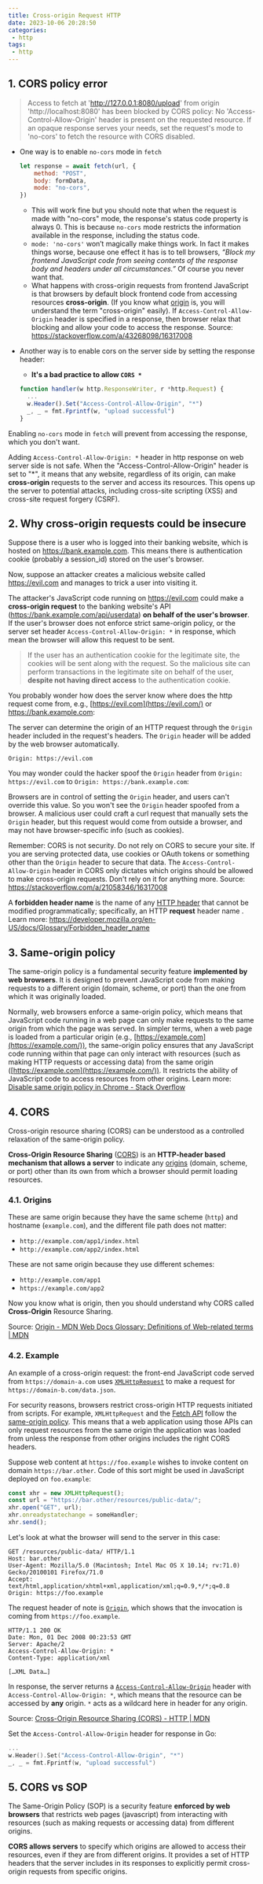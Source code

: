 ```yaml
---
title: Cross-origin Request HTTP
date: 2023-10-06 20:28:50
categories:
 - http
tags:
 - http
---
```


## 1. CORS policy error

> Access to fetch at 'http://127.0.0.1:8080/upload' from origin 'http://localhost:8080' has been blocked by CORS policy: No 'Access-Control-Allow-Origin' header is present on the requested resource. If an opaque response serves your needs, set the request's mode to 'no-cors' to fetch the resource with CORS disabled.

- One way is to enable `no-cors` mode in `fetch`

  ```js
  let response = await fetch(url, {
      method: "POST",
      body: formData,
      mode: "no-cors",
  })
  ```

  - This will work fine but you should note that when the request is made with "no-cors" mode, the response's status code property is always 0. This is because `no-cors` mode restricts the information available in the response, including the status code. 
  - `mode: 'no-cors'` won’t magically make things work. In fact it makes things worse, because one effect it has is to tell browsers, *“Block my frontend JavaScript code from seeing contents of the response body and headers under all circumstances.”* Of course you never want that. 
  - What happens with cross-origin requests from frontend JavaScript is that browsers by default block frontend code from accessing resources **cross-origin**. (If you know what [origin](https://developer.mozilla.org/en-US/docs/Web/HTTP/Headers/Origin) is, you will understand the term "cross-origin" easily). If `Access-Control-Allow-Origin` header is specified in a response, then browser relax that blocking and allow your code to access the response. Source: https://stackoverflow.com/a/43268098/16317008

- Another way is to enable cors on the server side by setting the response header: 

  - **It's a bad practice to allow `CORS *`**

  ```js
  function handler(w http.ResponseWriter, r *http.Request) {
    ...
    w.Header().Set("Access-Control-Allow-Origin", "*")
  	_, _ = fmt.Fprintf(w, "upload successful")
  }
  ```

Enabling `no-cors` mode in `fetch` will prevent from accessing the response, which you don't want. 

Adding `Access-Control-Allow-Origin: *` header in http response on web server side is not safe. When the "Access-Control-Allow-Origin" header is set to "*", it means that any website, regardless of its origin, can make **cross-origin** requests to the server and access its resources. This opens up the server to potential attacks, including cross-site scripting (XSS) and cross-site request forgery (CSRF). 

## 2. Why cross-origin requests could be insecure 

Suppose there is a user who is logged into their banking website, which is hosted on https://bank.example.com. This means there is authentication cookie (probably a session_id) stored on the user's browser. 

Now, suppose an attacker creates a malicious website called https://evil.com and manages to trick a user into visiting it. 

The attacker's JavaScript code running on https://evil.com could make a **cross-origin request** to the banking website's API (https://bank.example.com/api/userdata) **on behalf of the user's browser**. If the user's browser does not enforce strict same-origin policy, or the server set header `Access-Control-Allow-Origin: *` in response, which mean the browser will allow this request to be sent. 

> If the user has an authentication cookie for the legitimate site, the cookies will be sent along with the request. So the malicious site can perform transactions in the legitimate site on behalf of the user, **despite not having direct access** to the authentication cookie. 

You probably wonder how does the server know where does the http request come from, e.g.,  [https://evil.com](https://evil.com/) or https://bank.example.com:

The server can determine the origin of an HTTP request through the `Origin` header included in the request's headers. The `Origin` header will be added by the web browser automatically.

```http
Origin: https://evil.com
```

You may wonder could the hacker spoof the `Origin` header from `Origin: https://evil.com` to `Origin: https://bank.example.com`:

Browsers are in control of setting the `Origin` header, and users can't override this value. So you won't see the `Origin` header spoofed from a browser. A malicious user could craft a curl request that manually sets the `Origin` header, but this request would come from outside a browser, and may not have browser-specific info (such as cookies).

Remember: CORS is not security. Do not rely on CORS to secure your site. If you are serving protected data, use cookies or OAuth tokens or something other than the `Origin` header to secure that data. The `Access-Control-Allow-Origin` header in CORS only dictates which origins should be allowed to make cross-origin requests. Don't rely on it for anything more. Source: https://stackoverflow.com/a/21058346/16317008

A **forbidden header name** is the name of any [HTTP header](https://developer.mozilla.org/en-US/docs/Web/HTTP/Headers) that cannot be modified programmatically; specifically, an HTTP **request** header name . Learn more: https://developer.mozilla.org/en-US/docs/Glossary/Forbidden_header_name

## 3. Same-origin policy

The same-origin policy is a fundamental security feature **implemented by web browsers**. It is designed to prevent JavaScript code from making requests to a different origin (domain, scheme, or port) than the one from which it was originally loaded. 

Normally, web browsers enforce a same-origin policy, which means that JavaScript code running in a web page can only make requests to the same origin from which the page was served. In simpler terms, when a web page is loaded from a particular origin (e.g., [https://example.com](https://example.com/)), the same-origin policy ensures that any JavaScript code running within that page can only interact with resources (such as making HTTP requests or accessing data) from the same origin ([https://example.com](https://example.com/)). It restricts the ability of JavaScript code to access resources from other origins. Learn more: [Disable same origin policy in Chrome - Stack Overflow](https://stackoverflow.com/questions/3102819/disable-same-origin-policy-in-chrome) 

## 4. CORS 

Cross-origin resource sharing (CORS) can be understood as a controlled relaxation of the same-origin policy. 

**Cross-Origin Resource Sharing** ([CORS](https://developer.mozilla.org/en-US/docs/Glossary/CORS)) is an **HTTP-header based mechanism that allows a server** to indicate any [origins](https://developer.mozilla.org/en-US/docs/Glossary/Origin) (domain, scheme, or port) other than its own from which a browser should permit loading resources. 

### 4.1. Origins

These are same origin because they have the same scheme (`http`) and hostname (`example.com`), and the different file path does not matter:

- `http://example.com/app1/index.html`
- `http://example.com/app2/index.html`

These are not same origin because they use different schemes:

- `http://example.com/app1`
- `https://example.com/app2`

Now you know what is origin, then you should understand why CORS called **Cross-Origin** Resource Sharing. 

Source: [Origin - MDN Web Docs Glossary: Definitions of Web-related terms | MDN](https://developer.mozilla.org/en-US/docs/Glossary/Origin)

### 4.2. Example

An example of a cross-origin request: the front-end JavaScript code served from `https://domain-a.com` uses [`XMLHttpRequest`](https://developer.mozilla.org/en-US/docs/Web/API/XMLHttpRequest) to make a request for `https://domain-b.com/data.json`.

For security reasons, browsers restrict cross-origin HTTP requests initiated from scripts. For example, `XMLHttpRequest` and the [Fetch API](https://developer.mozilla.org/en-US/docs/Web/API/Fetch_API) follow the [same-origin policy](https://developer.mozilla.org/en-US/docs/Web/Security/Same-origin_policy). This means that a web application using those APIs can only request resources from the same origin the application was loaded from unless the response from other origins includes the right CORS headers.

Suppose web content at `https://foo.example` wishes to invoke content on domain `https://bar.other`. Code of this sort might be used in JavaScript deployed on `foo.example`:

```js
const xhr = new XMLHttpRequest();
const url = "https://bar.other/resources/public-data/";
xhr.open("GET", url);
xhr.onreadystatechange = someHandler;
xhr.send();
```

Let's look at what the browser will send to the server in this case:

```http
GET /resources/public-data/ HTTP/1.1
Host: bar.other
User-Agent: Mozilla/5.0 (Macintosh; Intel Mac OS X 10.14; rv:71.0) Gecko/20100101 Firefox/71.0
Accept: text/html,application/xhtml+xml,application/xml;q=0.9,*/*;q=0.8
Origin: https://foo.example
```

The request header of note is [`Origin`](https://developer.mozilla.org/en-US/docs/Web/HTTP/Headers/Origin), which shows that the invocation is coming from `https://foo.example`.

```	http
HTTP/1.1 200 OK
Date: Mon, 01 Dec 2008 00:23:53 GMT
Server: Apache/2
Access-Control-Allow-Origin: *
Content-Type: application/xml

[…XML Data…]
```

In response, the server returns a [`Access-Control-Allow-Origin`](https://developer.mozilla.org/en-US/docs/Web/HTTP/Headers/Access-Control-Allow-Origin) header with `Access-Control-Allow-Origin: *`, which means that the resource can be accessed by **any** origin. `*` acts as a wildcard here in header for any origin. 

Source: [Cross-Origin Resource Sharing (CORS) - HTTP | MDN](https://developer.mozilla.org/en-US/docs/Web/HTTP/CORS)

Set the `Access-Control-Allow-Origin` header for response in Go:

```go
...
w.Header().Set("Access-Control-Allow-Origin", "*")
_, _ = fmt.Fprintf(w, "upload successful")
```

## 5. CORS vs SOP

The Same-Origin Policy (SOP) is a security feature **enforced by web browsers** that restricts web pages (javascript) from interacting with resources (such as making requests or accessing data) from different origins. 

**CORS allows servers** to specify which origins are allowed to access their resources, even if they are from different origins. It provides a set of HTTP headers that the server includes in its responses to explicitly permit cross-origin requests from specific origins. 










